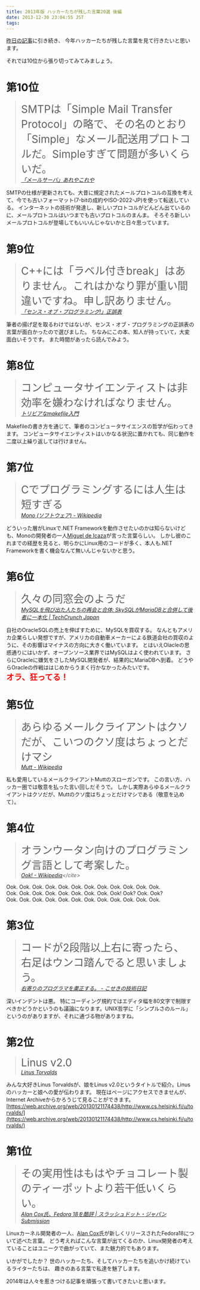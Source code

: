 ```yaml
---
title: 2013年版 ハッカーたちが残した言葉20選 後編
date: 2013-12-30 23:04:55 JST
tags: 
---
```


[昨日の記事](http://folioscope.hatenablog.jp/entry/2013/12/29/231355)に引き続き、
今年ハッカーたちが残した言葉を見て行きたいと思います。

それでは10位から張り切ってみてみましょう。

# 第10位

> <span style="font-size:200%"> SMTPは「Simple Mail Transfer Protocol」の略で、その名のとおり「Simple」なメール配送用プロトコルだ。Simpleすぎて問題が多いくらいだ。</span>  
> <cite>[「メールサーバ」あれやこれや](http://www.hyperdyne.co.jp/~oohashi/work/areya/mail.shtml)</cite>
> 

SMTPの仕様が更新されても、大昔に規定されたメールプロトコルの互換を考えて、今でも古いフォーマット(7-bitの成約やISO-2022-JP)を使って転送している。
インターネットの技術が発達し、新しいプロトコルがどんどん出ているのに、メールプロトコルはいつまでも古いプロトコルのまんま。
そろそろ新しいメールプロトコルが登場してもいいんじゃないかと日々思っています。

# 第9位

> <span style="font-size:200%"> C++には「ラベル付きbreak」はありません。これはかなり罪が重い間違いですね。申し訳ありません。</span>  
> <cite>[「センス・オブ・プログラミング!」正誤表](http://kmaebashi.com/sense/seigo.html)</cite>
> 

筆者の揚げ足を取るわけではないが、センス・オブ・プログラミングの正誤表の言葉が面白かったので選びました。
ちなみにこの本、知人が持っていて，大変面白いそうです。
また時間があったら読んでみよう。

# 第8位

> <span style="font-size:200%"> コンピュータサイエンティストは非効率を嫌わなければなりません。</span>  
> <cite>[トリビアなmakefile入門](http://www.jsk.t.u-tokyo.ac.jp/~k-okada/makefile/)</cite>
> 

Makefileの書き方を通じて、筆者のコンピュータサイエンスの哲学が伝わってきます。
コンピュータサイエンティストはいかなる状況に置かれても、同じ動作を二度以上繰り返しては行けません。

# 第7位

> <span style="font-size:200%"> Cでプログラミングするには人生は短すぎる</span>  
> <cite>[Mono (ソフトウェア) - Wikipedia](http://ja.wikipedia.org/wiki/Mono_%28%E3%82%BD%E3%83%95%E3%83%88%E3%82%A6%E3%82%A7%E3%82%A2%29)</cite>
> 

どういった層がLinuxで.NET Frameworkを動作させたいのかは知らないけども、Monoの開発者の一人[Miguel de Icaza](http://ja.wikipedia.org/wiki/%E3%83%9F%E3%82%B2%E3%83%AB%E3%83%BB%E3%83%87%E3%83%BB%E3%82%A4%E3%82%AB%E3%82%B6)が言った言葉らしい。
しかし彼のこれまでの経歴を見ると、明らかにLinux用のコードが多く、本人も.NET Frameworkを書く機会なんて無いんじゃないかと思う。

# 第6位

> <span style="font-size:200%"> 久々の同窓会のようだ</span>  
> <cite>[MySQLを飛び出た人たちの再会と合体: SkySQLがMariaDBと合併して後者に一本化 | TechCrunch Japan](http://jp.techcrunch.com/2013/04/24/20130423skysql-merges-with-mariadb-to-solidify-its-open-source-database-position/)</cite>
> 

自社のOracleSQLの売上を伸ばすために、MySQLを買収する。
なんともアメリカ企業らしい発想ですが、アメリカの自動車メーカーによる鉄道会社の買収のように、その影響はマイナスの方向に大きく働いています。
とはいえOlacleの思惑通りにはいかず、オープンソース業界ではMySQLはよく使われています。
さらにOracleに嫌気をさしたMySQL開発者が、結果的にMariaDBへ到着。
どうやらOracleの作戦ははじめからうまく行かなかったみたいです。  
<span style="color:red;font-color:red;font-weight:bold;font-size:150%">オラ、狂ってる！</span>

# 第5位

> <span style="font-size:200%"> あらゆるメールクライアントはクソだが、こいつのクソ度はちょっとだけマシ</span>  
> <cite>[Mutt - Wikipedia](http://ja.wikipedia.org/wiki/Mutt)</cite>
> 

私も愛用しているメールクライアントMuttのスローガンです。
この言い方、ハッカー圏では敬意を払った言い回しだそうで。
しかし実際あらゆるメールクライアントはクソだが、Muttのクソ度はちょっとだけマシである（敬意を込めて）。

# 第4位

> <span style="font-size:200%"> オランウータン向けのプログラミング言語として考案した。</span>  
> <cite>[Ook! - Wikipedia](http://ja.wikipedia.org/wiki/Ook!)</cite>
> 

Ook. Ook. Ook. Ook. Ook. Ook. Ook. Ook. Ook. Ook. Ook. Ook.  
Ook. Ook. Ook. Ook. Ook. Ook. Ook. Ook. Ook! Ook? Ook. Ook?  
Ook. Ook. Ook. Ook. Ook. Ook. Ook. Ook. Ook. Ook. Ook. Ook.

# 第3位

> <span style="font-size:200%"> コードが2段階以上右に寄ったら、右足はウンコ踏んでると思いましょう。</span>  
> <cite>[右寄りのプログラマを粛正する。 - こせきの技術日記](http://d.hatena.ne.jp/koseki2/20111109/1320855502)</cite>
> 

深いインデントは悪。
特にコーディング規約ではエディタ幅を80文字で制限すべきかどうかというのも議論になります。UNIX哲学に「シンプルさのルール」というのがありますが、それに通づる物がありますね。

# 第2位

> <span style="font-size:200%"> Linus v2.0</span>  
> <cite>[Linus Torvalds](http://www.cs.helsinki.fi/u/torvalds/)</cite>
> 

みんな大好きLinus Torvaldsが、娘をLinus v2.0というタイトルで紹介。Linusのハッカーと娘への愛が伝わります。
現在はページにアクセスできませんが、Internet Archiveからかろうじて見ることができます。[https://web.archive.org/web/20130121174438/http://www.cs.helsinki.fi/u/torvalds/](https://web.archive.org/web/20130121174438/http://www.cs.helsinki.fi/u/torvalds/)

# 第1位

> <span style="font-size:200%"> その実用性はもはやチョコレート製のティーポットより若干低いくらい。</span>  
> <cite>[Alan Cox氏、Fedora 18を酷評 | スラッシュドット・ジャパン Submission](http://slashdot.jp/submission/49776/Alan-Cox%E6%B0%8F%E3%80%81Fedora-18%E3%82%92%E9%85%B7%E8%A9%95)</cite>
> 

Linuxカーネル開発者の一人、[Alan Cox](https://plus.google.com/u/0/+AlanCoxLinux/posts/aCiB7kTLXTh)氏が新しくリリースされたFedora18について述べた言葉。
どう考えればこんな言葉が出てくるのか、Linux開発者の考えていることはユニークで曲がっていて、また魅力的でもあります。

  
  


いかがでしたか？
世のハッカーたち、そしてハッカーたちを追いかけ続けているライターたちは、
趣きのある言葉で私達を魅了します。

2014年は人々を惹きつける記事を頑張って書いてきたいと思います。


